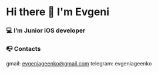 # Hi there 👋 I'm Evgeni

### 💻 I’m Junior iOS developer

### 📭 Contacts
gmail: evgeniageenko@gmail.com
telegram: evgeniageenko

<!--
**KatherineRatusheva/KatherineRatusheva** is a ✨ _special_ ✨ repository because its `README.md` (this file) appears on your GitHub profile.
Here are some ideas to get you started:
- 🔭 I’m currently working on ...
- 🌱 I’m currently learning ...
- 👯 I’m looking to collaborate on ...
- 🤔 I’m looking for help with ...
- 💬 Ask me about ...
- 📫 How to reach me: ...
- 😄 Pronouns: ...
- ⚡ Fun fact: ...
-->
